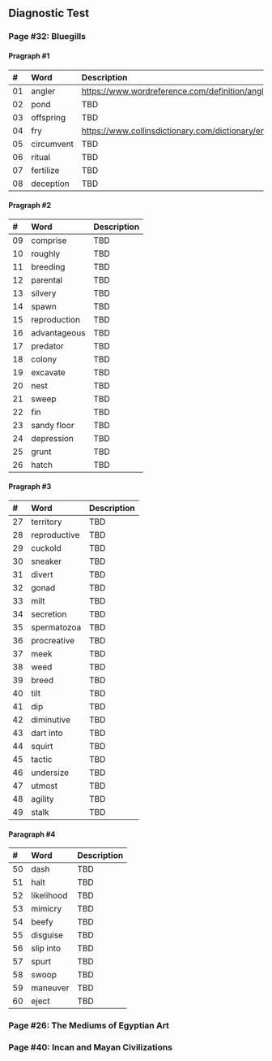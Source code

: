 ## Diagnostic Test

### Page #32: Bluegills
#### Pragraph #1
|#|Word|Description|
|:---|:---|:---|
|01|angler|https://www.wordreference.com/definition/angler|
|02|pond|TBD|
|03|offspring|TBD|
|04|fry|https://www.collinsdictionary.com/dictionary/english/fry|
|05|circumvent|TBD|
|06|ritual|TBD|
|07|fertilize|TBD|
|08|deception|TBD|
#### Pragraph #2
|#|Word|Description|
|:---|:---|:---|
|09|comprise|TBD|
|10|roughly|TBD|
|11|breeding|TBD|
|12|parental|TBD|
|13|silvery|TBD|
|14|spawn|TBD|
|15|reproduction|TBD|
|16|advantageous|TBD|
|17|predator|TBD|
|18|colony|TBD|
|19|excavate|TBD|
|20|nest|TBD|
|21|sweep|TBD|
|22|fin|TBD|
|23|sandy floor|TBD|
|24|depression|TBD|
|25|grunt|TBD|
|26|hatch|TBD|
#### Pragraph #3
|#|Word|Description|
|:---|:---|:---|
|27|territory|TBD|
|28|reproductive|TBD|
|29|cuckold|TBD|
|30|sneaker|TBD|
|31|divert|TBD|
|32|gonad|TBD|
|33|milt|TBD|
|34|secretion|TBD|
|35|spermatozoa|TBD|
|36|procreative|TBD|
|37|meek|TBD|
|38|weed|TBD|
|39|breed|TBD|
|40|tilt|TBD|
|41|dip|TBD|
|42|diminutive|TBD|
|43|dart into|TBD|
|44|squirt|TBD|
|45|tactic|TBD|
|46|undersize|TBD|
|47|utmost|TBD|
|48|agility|TBD|
|49|stalk|TBD|
#### Paragraph #4
|#|Word|Description|
|:---|:---|:---|
|50|dash|TBD|
|51|halt|TBD|
|52|likelihood|TBD|
|53|mimicry|TBD|
|54|beefy|TBD|
|55|disguise|TBD|
|56|slip into|TBD|
|57|spurt|TBD|
|58|swoop|TBD|
|59|maneuver|TBD|
|60|eject|TBD|

### Page #26: The Mediums of Egyptian Art

### Page #40: Incan and Mayan Civilizations
